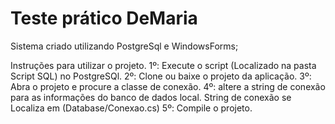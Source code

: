 # Teste prático DeMaria

Sistema criado utilizando PostgreSql e WindowsForms;

Instruções para utilizar o projeto.
1º: Execute o script (Localizado na pasta Script SQL) no PostgreSQl.
2º: Clone ou baixe o projeto da aplicação.
3º: Abra o projeto e procure a classe de conexão.
4º: altere a string de conexão para as informações do banco de dados local. String de conexão se Localiza em (Database/Conexao.cs)
5º: Compile o projeto.
